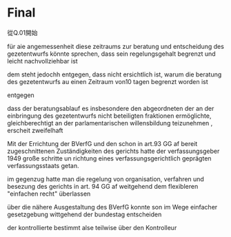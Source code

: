 # Final



從Q.01開始


für aie angemessenheit diese zeitraums zur beratung und entscheidung des gezetentwurfs könnte sprechen, dass sein regelungsgehalt begrenzt und leicht nachvollziehbar ist


dem steht jedochh entgegen, dass nicht ersichtlich ist, warum die beratung  des gezetentwurfs au einen Zeitraum von10 tagen  begrenzt worden ist

entgegen



dass der beratungsablauf es insbesondere den abgeordneten der an der einbringung des gezetentwurfs nicht beteiligten fraktionen ermöglichte, gleichberechtigt an der parlamentarischen willensbildung teizunehmen , erscheit zweifelhaft

Mit der Errichtung der BVerfG und den schon in art.93 GG af bereit zugeschnittenen Zuständigkeiten des gerichts hatte der verfassungsgeber 1949 große schritte un richtung eines verfassungsgerichtlich geprägten verfassungsstaats getan.



im gegenzug hatte man die regelung von organisation, verfahren und besezung des gerichts in art. 94 GG af weitgehend dem flexibleren "einfachen recht" überlassen




über die nähere Ausgestaltung des BVerfG konnte son im Wege einfacher gesetzgebung wittgehend der bundestag entscheiden

der kontrollierte bestimmt alse teilwise über den Kontrolleur

